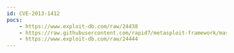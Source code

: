```yaml
---
id: CVE-2013-1412
pocs:
    - https://www.exploit-db.com/raw/24438
    - https://raw.githubusercontent.com/rapid7/metasploit-framework/master/modules/exploits/unix/webapp/datalife_preview_exec.rb
    - https://www.exploit-db.com/raw/24444
---
```

